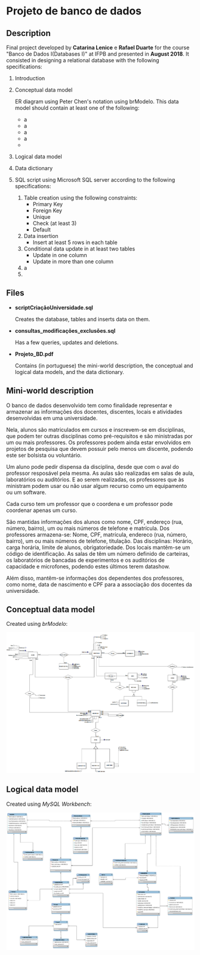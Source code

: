 # Projeto de banco de dados


## Description

Final project developed by **Catarina Lenice** e **Rafael Duarte** for the course "Banco de Dados I(Databases I)" at IFPB and presented in **August 2018**. It consisted in designing a relational database with the following specifications:

1. Introduction
2. Conceptual data model
    
    ER diagram using Peter Chen's notation using brModelo. This data model should contain at least one of the following:

    *   a
    *   a
    *   a
    *   a
    *   

3. Logical data model
4. Data dictionary
5. SQL script using Microsoft SQL server according to the following specifications:
    1. Table creation using the following constraints:
        * Primary Key
        * Foreign Key
        * Unique
        * Check (at least 3)
        * Default 
    2.  Data insertion
         * Insert at least 5 rows in each table
    3. Conditional data update in at least two tables
         * Update in one column
         * Update in more than one column
    4. a
    5. 

## Files

* **scriptCriaçãoUniversidade.sql** 

    Creates the database, tables and inserts data on them.

* **consultas_modificações_exclusões.sql** 

    Has a few queries, updates and deletions.

* **Projeto_BD.pdf** 
  
    Contains (in portuguese) the mini-world description, the conceptual and logical data models, and the data dictionary. 

## Mini-world description

O banco de dados desenvolvido tem como finalidade representar e armazenar as informações dos docentes, discentes, locais e atividades desenvolvidas em uma universidade.

Nela, alunos são matriculados em cursos e inscrevem-se em disciplinas, que podem ter outras disciplinas como pré-requisitos e são ministradas por um ou mais professores. Os professores podem ainda estar envolvidos em projetos de pesquisa que devem possuir pelo menos um discente, podendo este ser bolsista ou voluntário.

Um aluno pode pedir dispensa da disciplina, desde que com o aval do professor resposável pela mesma. As  aulas são  realizadas  em  salas  de  aula,  laboratórios  ou  auditórios. E ao serem  realizadas, os professores  que  às  ministram  podem  usar  ou  não  usar  algum  recurso  como  um  equipamento  ou  um software.

Cada curso tem um professor que o coordena e um professor pode coordenar apenas um curso.

São mantidas informações dos alunos como nome, CPF, endereço (rua, número, bairro), um ou mais números de telefone e matrícula.  Dos professores armazena-se:  Nome, CPF, matrícula, endereco (rua, número,  bairro), um  ou  mais  números de telefone, titulação. Das disciplinas: Horário, carga horária, limite de alunos, obrigatoriedade. Dos locais mantêm-se um código de identificação. As salas de têm um número definido de carteiras, os laboratórios de bancadas de experimentos e os auditórios de capacidade e microfones, podendo estes últimos terem datashow.

Além disso, mantêm-se informações dos dependentes dos professores, como nome, data de nascimento e CPF para a associação dos docentes da universidade.

## Conceptual data model

Created using *brModelo*:

![Conceptual data model](/media/conceitual.png)

## Logical data model

Created using *MySQL Workbench*:

![Logical data model](/media/logico.png)